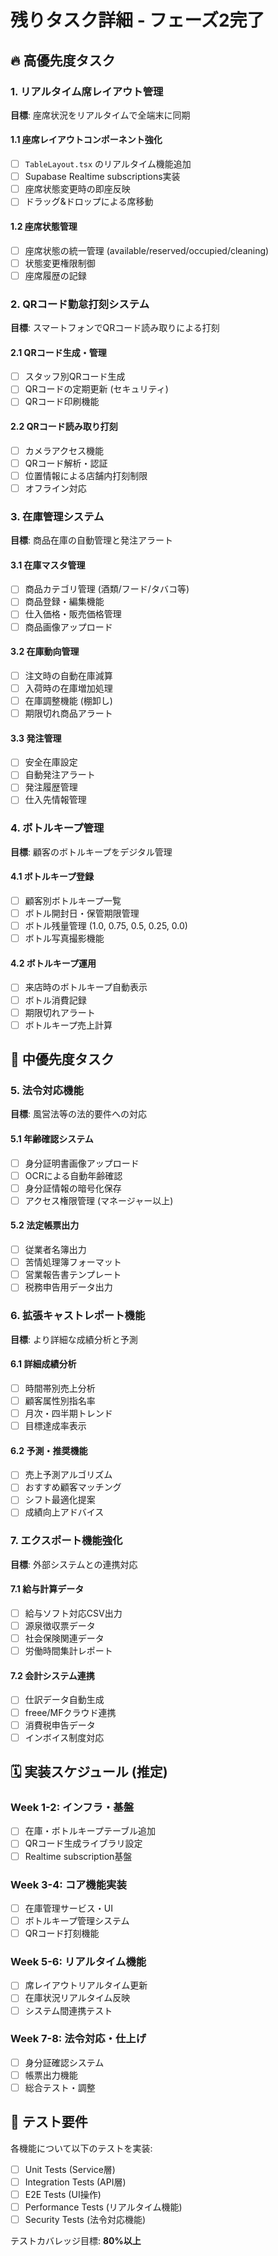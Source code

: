 # 残りタスク詳細 - フェーズ2完了

## 🔥 高優先度タスク

### 1. リアルタイム席レイアウト管理
**目標**: 座席状況をリアルタイムで全端末に同期

#### 1.1 座席レイアウトコンポーネント強化
- [ ] `TableLayout.tsx` のリアルタイム機能追加
- [ ] Supabase Realtime subscriptions実装  
- [ ] 座席状態変更時の即座反映
- [ ] ドラッグ&ドロップによる席移動

#### 1.2 座席状態管理
- [ ] 座席状態の統一管理 (available/reserved/occupied/cleaning)
- [ ] 状態変更権限制御
- [ ] 座席履歴の記録

### 2. QRコード勤怠打刻システム  
**目標**: スマートフォンでQRコード読み取りによる打刻

#### 2.1 QRコード生成・管理
- [ ] スタッフ別QRコード生成
- [ ] QRコードの定期更新 (セキュリティ)
- [ ] QRコード印刷機能

#### 2.2 QRコード読み取り打刻
- [ ] カメラアクセス機能
- [ ] QRコード解析・認証
- [ ] 位置情報による店舗内打刻制限
- [ ] オフライン対応

### 3. 在庫管理システム
**目標**: 商品在庫の自動管理と発注アラート

#### 3.1 在庫マスタ管理
- [ ] 商品カテゴリ管理 (酒類/フード/タバコ等)
- [ ] 商品登録・編集機能
- [ ] 仕入価格・販売価格管理
- [ ] 商品画像アップロード

#### 3.2 在庫動向管理  
- [ ] 注文時の自動在庫減算
- [ ] 入荷時の在庫増加処理
- [ ] 在庫調整機能 (棚卸し)
- [ ] 期限切れ商品アラート

#### 3.3 発注管理
- [ ] 安全在庫設定
- [ ] 自動発注アラート  
- [ ] 発注履歴管理
- [ ] 仕入先情報管理

### 4. ボトルキープ管理
**目標**: 顧客のボトルキープをデジタル管理

#### 4.1 ボトルキープ登録
- [ ] 顧客別ボトルキープ一覧
- [ ] ボトル開封日・保管期限管理
- [ ] ボトル残量管理 (1.0, 0.75, 0.5, 0.25, 0.0)
- [ ] ボトル写真撮影機能

#### 4.2 ボトルキープ運用
- [ ] 来店時のボトルキープ自動表示
- [ ] ボトル消費記録
- [ ] 期限切れアラート
- [ ] ボトルキープ売上計算

## 🔔 中優先度タスク

### 5. 法令対応機能
**目標**: 風営法等の法的要件への対応

#### 5.1 年齢確認システム
- [ ] 身分証明書画像アップロード
- [ ] OCRによる自動年齢確認
- [ ] 身分証情報の暗号化保存
- [ ] アクセス権限管理 (マネージャー以上)

#### 5.2 法定帳票出力
- [ ] 従業者名簿出力
- [ ] 苦情処理簿フォーマット
- [ ] 営業報告書テンプレート
- [ ] 税務申告用データ出力

### 6. 拡張キャストレポート機能
**目標**: より詳細な成績分析と予測

#### 6.1 詳細成績分析
- [ ] 時間帯別売上分析
- [ ] 顧客属性別指名率
- [ ] 月次・四半期トレンド
- [ ] 目標達成率表示

#### 6.2 予測・推奨機能
- [ ] 売上予測アルゴリズム
- [ ] おすすめ顧客マッチング
- [ ] シフト最適化提案
- [ ] 成績向上アドバイス

### 7. エクスポート機能強化
**目標**: 外部システムとの連携対応

#### 7.1 給与計算データ
- [ ] 給与ソフト対応CSV出力
- [ ] 源泉徴収票データ
- [ ] 社会保険関連データ
- [ ] 労働時間集計レポート

#### 7.2 会計システム連携
- [ ] 仕訳データ自動生成
- [ ] freee/MFクラウド連携
- [ ] 消費税申告データ
- [ ] インボイス制度対応

## 🗓️ 実装スケジュール (推定)

### Week 1-2: インフラ・基盤
- [ ] 在庫・ボトルキープテーブル追加
- [ ] QRコード生成ライブラリ設定
- [ ] Realtime subscription基盤

### Week 3-4: コア機能実装
- [ ] 在庫管理サービス・UI
- [ ] ボトルキープ管理システム
- [ ] QRコード打刻機能

### Week 5-6: リアルタイム機能
- [ ] 席レイアウトリアルタイム更新
- [ ] 在庫状況リアルタイム反映
- [ ] システム間連携テスト

### Week 7-8: 法令対応・仕上げ
- [ ] 身分証確認システム
- [ ] 帳票出力機能
- [ ] 総合テスト・調整

## 🧪 テスト要件

各機能について以下のテストを実装:
- [ ] Unit Tests (Service層)
- [ ] Integration Tests (API層)  
- [ ] E2E Tests (UI操作)
- [ ] Performance Tests (リアルタイム機能)
- [ ] Security Tests (法令対応機能)

テストカバレッジ目標: **80%以上**